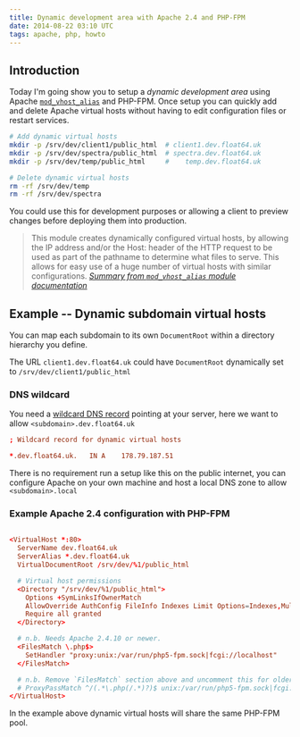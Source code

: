 ```yaml
---
title: Dynamic development area with Apache 2.4 and PHP-FPM
date: 2014-08-22 03:10 UTC
tags: apache, php, howto
---
```


## Introduction

Today I'm going show you to setup a _dynamic development area_
using Apache [`mod_vhost_alias`][mod_vhost_alias] and PHP-FPM.
Once setup you can quickly add and delete Apache virtual hosts
without having to edit configuration files or restart services.

~~~ bash
# Add dynamic virtual hosts
mkdir -p /srv/dev/client1/public_html  # client1.dev.float64.uk
mkdir -p /srv/dev/spectra/public_html  # spectra.dev.float64.uk
mkdir -p /srv/dev/temp/public_html     #    temp.dev.float64.uk

# Delete dynamic virtual hosts
rm -rf /srv/dev/temp
rm -rf /srv/dev/spectra
~~~

You could use this for development purposes or allowing a client to preview
changes before deploying them into production.

> This module creates dynamically configured virtual hosts, by allowing the
> IP address and/or the Host: header of the HTTP request to be used as part
> of the pathname to determine what files to serve. This allows for easy use of
> a huge number of virtual hosts with similar configurations.
> <cite>[Summary from `mod_vhost_alias` module documentation][mod_vhost_alias]</cite>

## Example -- Dynamic subdomain virtual hosts

You can map each subdomain to its own `DocumentRoot` within a directory
hierarchy you define.

The URL `client1.dev.float64.uk` could have
`DocumentRoot` dynamically set to `/srv/dev/client1/public_html`

### DNS wildcard

You need a [wildcard DNS record][wildcard] pointing at your server, here we want
to allow `<subdomain>.dev.float64.uk`

~~~ conf
; Wildcard record for dynamic virtual hosts 

*.dev.float64.uk.   IN A    178.79.187.51
~~~

There is no requirement run a setup like this on the public internet, you can
configure Apache on your own machine and host a local DNS zone to allow `<subdomain>.local`

### Example Apache 2.4 configuration with PHP-FPM

~~~ conf

<VirtualHost *:80>
  ServerName dev.float64.uk
  ServerAlias *.dev.float64.uk
  VirtualDocumentRoot /srv/dev/%1/public_html

  # Virtual host permissions
  <Directory "/srv/dev/%1/public_html">
    Options +SymLinksIfOwnerMatch
    AllowOverride AuthConfig FileInfo Indexes Limit Options=Indexes,MultiViews
    Require all granted
  </Directory>

  # n.b. Needs Apache 2.4.10 or newer.
  <FilesMatch \.php$>
    SetHandler "proxy:unix:/var/run/php5-fpm.sock|fcgi://localhost"
  </FilesMatch>

  # n.b. Remove `FilesMatch` section above and uncomment this for older Apache.
  # ProxyPassMatch ^/(.*\.php(/.*)?)$ unix:/var/run/php5-fpm.sock|fcgi://./srv/dev/%1/public_html/$1
</VirtualHost>
~~~

In the example above dynamic virtual hosts will share the same PHP-FPM pool.

[mod_vhost_alias]:http://httpd.apache.org/docs/2.4/mod/mod_vhost_alias.html
[VirtualDocumentRoot]: http://httpd.apache.org/docs/2.4/mod/mod_vhost_alias.html#virtualdocumentroot
[wildcard]: http://en.wikipedia.org/wiki/Wildcard_DNS_record
